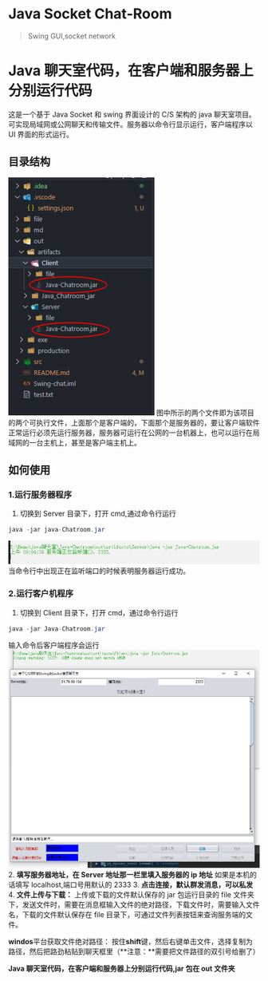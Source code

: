 <!--
 * @Author: gong hao jing
 * @Date: 2021-03-16 15:31:57
 * @LastEditTime: 2021-09-04 16:58:01
 * @LastEditors: Please set LastEditors
 * @Description: In User Settings Edit
 * @FilePath: \Java-Chatroom\README.md
-->

# Java Socket Chat-Room

> Swing GUI,socket network

# Java 聊天室代码，在客户端和服务器上分别运行代码

这是一个基于 Java Socket 和 swing 界面设计的 C/S 架构的 java 聊天室项目。可实现局域网或公网聊天和传输文件。服务器以命令行显示运行，客户端程序以 UI 界面的形式运行。

## 目录结构

![目录结构](/md/目录.png)
图中所示的两个文件即为该项目的两个可执行文件，上面那个是客户端的，下面那个是服务器的，要让客户端软件正常运行必须先运行服务器，服务器可运行在公网的一台机器上，也可以运行在局域网的一台主机上，甚至是客户端主机上。

## 如何使用

### 1.运行服务器程序

1. 切换到 Server 目录下，打开 cmd,通过命令行运行

```java
java -jar java-Chatroom.jar
```

![运行](md/服务端运行.png)
当命令行中出现正在监听端口的时候表明服务器运行成功。

### 2.运行客户机程序

1. 切换到 Client 目录下，打开 cmd，通过命令行运行

```java
java -jar Java-Chatroom.jar
```

输入命令后客户端程序会运行
![运行](md/运行.png) 2. **填写服务器地址，在 Server 地址那一栏里填入服务器的 ip 地址**
如果是本机的话填写 localhost,端口号用默认的 2333 3. **点击连接，默认群发消息，可以私发** 4. **文件上传与下载：**
上传或下载的文件默认保存的 jar 包运行目录的 file 文件夹下，发送文件时，需要在消息框输入文件的绝对路径，下载文件时，需要输入文件名，下载的文件默认保存在 file 目录下，可通过文件列表按钮来查询服务端的文件。

**windos**平台获取文件绝对路径：
按住**shift**键，然后右键单击文件，选择复制为路径，然后把路劲粘贴到聊天框里（**注意：**需要把文件路径的双引号给删了）

**Java 聊天室代码，在客户端和服务器上分别运行代码,jar 包在 out 文件夹**
